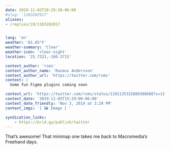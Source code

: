 ```yaml
---
date: 2019-11-03T20:29:30-06:00
#slug: '1103202917'
aliases:
- /replies/19/1103202917


lang: 'en'
weather: '61.85°F'
weather-summary: 'Clear'
weather-icon: 'clear-night'
location: '25.7321,-100.3715'

context_author: 'rsms'
context_author_name: 'Rasmus Andersson'
context_author_url: 'https://twitter.com/rsms'
context: |
  Some fun Figma plugins coming soon‪

context_url: 'https://twitter.com/rsms/status/1191135332680388608?s=12'
context_date: '2019-11-03T15:29:00-06:00'
context_date_friendly: 'Nov 3, 2019 at 3:29 PM'
context_imgs: '[ 🖼 Image ] '

syndication_links:
    - https://brid.gy/publish/twitter
---
```

That’s awesome! That minimap one takes me back to Macromedia’s Freehand days.
